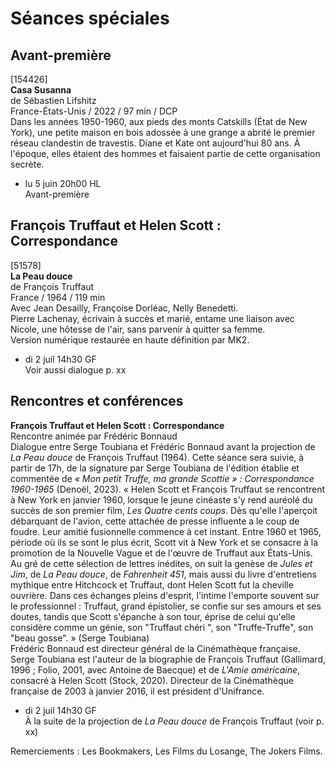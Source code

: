 # Séances spéciales

## Avant-première

[154426]  
**Casa Susanna**  
de Sébastien Lifshitz  
France-États-Unis / 2022 / 97 min / DCP  
Dans les années 1950-1960, aux pieds des monts Catskills (État de New York), une petite maison en bois adossée à une grange a abrité le premier réseau clandestin de travestis. Diane et Kate ont aujourd'hui 80 ans. À l'époque, elles étaient des hommes et faisaient partie de cette organisation secrète.

- lu 5 juin 20h00 HL  
Avant-première

## François Truffaut et Helen Scott : Correspondance

[51578]  
**La Peau douce**  
de François Truffaut  
France / 1964 / 119 min  
Avec Jean Desailly, Françoise Dorléac, Nelly Benedetti.  
Pierre Lachenay, écrivain à succès et marié, entame une liaison avec Nicole, une hôtesse de l'air, sans parvenir à quitter sa femme.  
Version numérique restaurée en haute définition par MK2.

- di 2 juil 14h30 GF  
Voir aussi dialogue p. xx

## Rencontres et conférences

**François Truffaut et Helen Scott : Correspondance**  
Rencontre animée par Frédéric Bonnaud  
Dialogue entre Serge Toubiana et Frédéric Bonnaud avant la projection de _La Peau douce_ de François Truffaut (1964). Cette séance sera suivie, à partir de 17h, de la signature par Serge Toubiana de l'édition établie et commentée de _« Mon petit Truffe, ma grande Scottie » : Correspondance 1960-1965_ (Denoël, 2023). « Helen Scott et François Truffaut se rencontrent à New York en janvier 1960, lorsque le jeune cinéaste s'y rend auréolé du succès de son premier film, _Les Quatre cents coups_. Dès qu'elle l'aperçoit débarquant de l'avion, cette attachée de presse influente a le coup de foudre. Leur amitié fusionnelle commence à cet instant. Entre 1960 et 1965, période où ils se sont le plus écrit, Scott vit à New York et se consacre à la promotion de la Nouvelle Vague et de l'œuvre de Truffaut aux États-Unis. Au gré de cette sélection de lettres inédites, on suit la genèse de _Jules et Jim_, de _La Peau douce_, de _Fahrenheit 451_, mais aussi du livre d'entretiens mythique entre Hitchcock et Truffaut, dont Helen Scott fut la cheville ouvrière. Dans ces échanges pleins d'esprit, l'intime l'emporte souvent sur le professionnel : Truffaut, grand épistolier, se confie sur ses amours et ses doutes, tandis que Scott s'épanche à son tour, éprise de celui qu'elle considère comme un génie, son "Truffaut chéri ", son "Truffe-Truffe", son "beau gosse". » (Serge Toubiana)  
Frédéric Bonnaud est directeur général de la Cinémathèque française.  
Serge Toubiana est l'auteur de la biographie de François Truffaut (Gallimard, 1996 ; Folio, 2001, avec Antoine de Baecque) et de _L'Amie américaine_, consacré à Helen Scott (Stock, 2020). Directeur de la Cinémathèque française de 2003 à janvier 2016, il est président d'Unifrance.

- di 2 juil 14h30 GF  
À la suite de la projection de _La Peau douce_ de François Truffaut (voir p. xx)

Remerciements : Les Bookmakers, Les Films du Losange, The Jokers Films.
